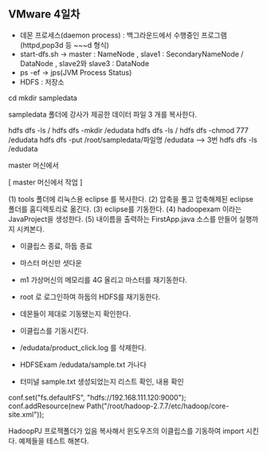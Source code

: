## VMware 4일차

* 데몬 프로세스(daemon process) : 백그라운드에서 수행중인 프로그램(httpd,pop3d 등 ~~~d 형식)
* start-dfs.sh -> master : NameNode , slave1 : SecondaryNameNode / DataNode
                         , slave2와 slave3 : DataNode
* ps -ef -> jps(JVM Process Status)
* HDFS : 저장소

cd 
mkdir sampledata

sampledata 폴더에 강사가 제공한 데이터 파일 3 개를 복사한다.

  hdfs  dfs  -ls  /
  hdfs  dfs  -mkdir  /edudata
  hdfs  dfs  -ls  /
  hdfs  dfs  -chmod  777  /edudata
  hdfs  dfs  -put  /root/sampledata/파일명   /edudata   --> 3번
  hdfs  dfs  -ls  /edudata





  master 머신에서

  [ master 머신에서 작업 ]

  (1) tools 폴더에 리눅스용 eclipse 를 복사한다.
  (2) 압축을 풀고 압축해제된 eclipse 폴더를 홈디렉토리로 옮긴다.
  (3) eclipse를 기동한다.
  (4) hadoopexam 이라는 JavaProject을 생성한다.
  (5) 내이름을 출력하는 FirstApp.java 소스를 만들어 실행까지 시켜본다.

  - 이클립스 종료, 하둡 종료
  - 마스터 머신만 셧다운
  - m1 가상머신의 메모리를 4G 올리고 마스터를 재기동한다.
  - root 로 로그인하여 하둡의 HDFS를 재기동한다.
  - 데몬들이 제대로 기동됐는지 확인한다.
  - 이클립스를 기동시킨다.

  - /edudata/product_click.log 를 삭제한다.
  
  - HDFSExam  /edudata/sample.txt  가나다
  - 터미널 sample.txt 생성되었는지 리스트 확인, 내용 확인

  conf.set("fs.defaultFS", "hdfs://192.168.111.120:9000");
  conf.addResource(new Path("/root/hadoop-2.7.7/etc/hadoop/core-site.xml"));

  HadoopPJ 프로젝폴더가 있음
  복사해서 윈도우즈의 이클립스를 기동하여
  import 시킨다. 예제들을 테스트 해본다.